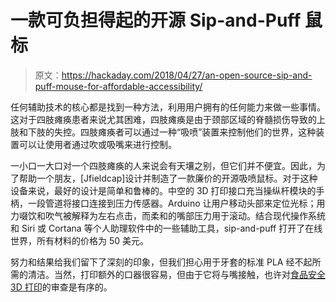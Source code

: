 # 一款可负担得起的开源 Sip-and-Puff 鼠标

> 原文：<https://hackaday.com/2018/04/27/an-open-source-sip-and-puff-mouse-for-affordable-accessibility/>

任何辅助技术的核心都是找到一种方法，利用用户拥有的任何能力来做一些事情。这对于四肢瘫痪患者来说尤其困难，四肢瘫痪是由于颈部区域的脊髓损伤导致的上肢和下肢的失控。四肢瘫痪者可以通过一种“吸喷”装置来控制他们的世界，这种装置可以让使用者通过吹或吸嘴来进行控制。

一小口一大口对一个四肢瘫痪的人来说会有天壤之别，但它们并不便宜。因此，为了帮助一个朋友，[Jfieldcap]设计并制造了一款廉价的开源吸喷鼠标。对于这种设备来说，最好的设计是简单和鲁棒的。中空的 3D 打印接口充当操纵杆模块的手柄，一段管道将接口连接到压力传感器。Arduino 让用户移动头部来定位光标；用力啜饮和吹气被解释为左右点击，而柔和的嘴部压力用于滚动。结合现代操作系统和 Siri 或 Cortana 等个人助理软件中的一些辅助工具，sip-and-puff 打开了在线世界，所有材料的价格为 50 美元。

努力和结果给我们留下了深刻的印象，但我们担心用于牙套的标准 PLA 经不起所需的清洁。当然，打印额外的口器很容易，但由于它将与嘴接触，也许对[食品安全 3D 打印](https://hackaday.com/2017/10/17/3d-prints-and-food/)的审查是有序的。